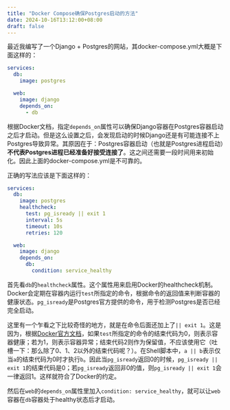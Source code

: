 ```yaml
---
title: "Docker Compose确保Postgres启动的方法"
date: 2024-10-16T13:12:00+08:00
draft: false
---
```


最近我编写了一个Django + Postgres的网站，其docker-compose.yml大概是下面这样的：
```yml
services:
  db:
    image: postgres

  web:
    image: django
    depends_on:
      - db
```

根据Docker文档，指定`depends_on`属性可以确保Django容器在Postgres容器启动之后才启动。但是这么设置之后，会发现启动的时候Django还是有可能连接不上Postgres导致异常。其原因在于：Postgres容器启动（也就是Postgres进程启动）**不代表Postgres进程已经准备好接受连接了**。这之间还需要一段时间用来初始化。因此上面的docker-compose.yml是不可靠的。

正确的写法应该是下面这样的：
```yml
services:
  db:
    image: postgres
    healthcheck:
      test: pg_isready || exit 1
      interval: 5s
      timeout: 10s
      retries: 120

  web:
    image: django
    depends_on:
      db:
        condition: service_healthy
```

首先看`db`的`healthcheck`属性。这个属性用来启用Docker的healthcheck机制。Docker会定期在容器内运行`test`所指定的命令，根据命令的返回值来判断容器的健康状态。`pg_isready`是Postgres官方提供的命令，用于检测Postgres是否已经完全启动。

这里有一个乍看之下比较奇怪的地方，就是在命令后面还加上了`|| exit 1`。这是因为，根据[Docker官方文档](https://docs.docker.com/reference/dockerfile/#healthcheck)，如果`test`所指定的命令的结束代码为0，则表示容器健康；若为1，则表示容器异常；结束代码2则作为保留值，不应该使用它（吐槽一下：那么除了0、1、2以外的结束代码呢？）。在Shell脚本中，`a || b`表示仅当`a`的结束代码为0时才执行`b`。因此当`pg_isready`返回0的时候，`pg_isready || exit 1`的结束代码是0；若`pg_isready`返回非0的值，则`pg_isready || exit 1`会一律返回1。这样就符合了Docker的约定。

然后在`web`的`depends_on`属性里加入`condition: service_healthy`，就可以让`web`容器在`db`容器处于healthy状态后才启动。
